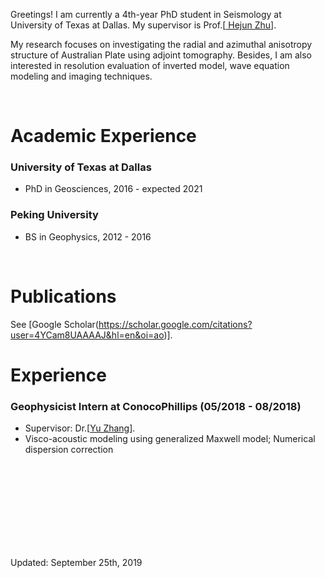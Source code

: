 Greetings! I am currently a 4th-year PhD student in Seismology at University of Texas at Dallas. My supervisor is Prof.[[ Hejun Zhu](https://scholar.google.com/citations?user=dCUgUwYAAAAJ&hl=en)].

My research focuses on investigating the radial and azimuthal anisotropy structure of Australian Plate using adjoint tomography. Besides, I am also interested in resolution evaluation of inverted model, wave equation modeling and imaging techniques.


<br>

# Academic Experience

### University of Texas at Dallas
  - PhD in Geosciences, 2016 - expected 2021


### Peking University 
  - BS in Geophysics, 2012 - 2016


<br>

# Publications

See [Google Scholar(https://scholar.google.com/citations?user=4YCam8UAAAAJ&hl=en&oi=ao)]. 


# Experience


### Geophysicist Intern at ConocoPhillips  (05/2018 - 08/2018)
  - Supervisor: Dr.[[Yu Zhang](https://www.linkedin.com/in/yu-zhang-58743b90)].
  - Visco-acoustic modeling using generalized Maxwell model; Numerical dispersion correction



<br>
<br>
<br>
<br>
<br>
<br>
<br>
<br>


Updated: September 25th, 2019

